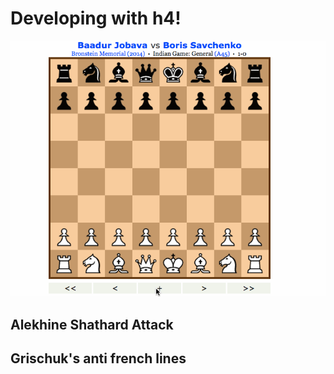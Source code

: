 # Developing with h4!

![](h4-working.gif)



## Alekhine Shathard Attack

## Grischuk's anti french lines

